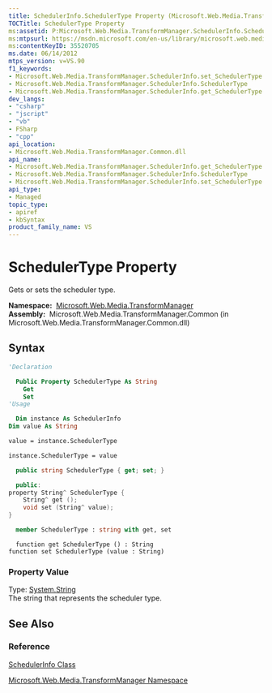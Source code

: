 ```yaml
---
title: SchedulerInfo.SchedulerType Property (Microsoft.Web.Media.TransformManager)
TOCTitle: SchedulerType Property
ms:assetid: P:Microsoft.Web.Media.TransformManager.SchedulerInfo.SchedulerType
ms:mtpsurl: https://msdn.microsoft.com/en-us/library/microsoft.web.media.transformmanager.schedulerinfo.schedulertype(v=VS.90)
ms:contentKeyID: 35520705
ms.date: 06/14/2012
mtps_version: v=VS.90
f1_keywords:
- Microsoft.Web.Media.TransformManager.SchedulerInfo.set_SchedulerType
- Microsoft.Web.Media.TransformManager.SchedulerInfo.SchedulerType
- Microsoft.Web.Media.TransformManager.SchedulerInfo.get_SchedulerType
dev_langs:
- "csharp"
- "jscript"
- "vb"
- FSharp
- "cpp"
api_location:
- Microsoft.Web.Media.TransformManager.Common.dll
api_name:
- Microsoft.Web.Media.TransformManager.SchedulerInfo.get_SchedulerType
- Microsoft.Web.Media.TransformManager.SchedulerInfo.SchedulerType
- Microsoft.Web.Media.TransformManager.SchedulerInfo.set_SchedulerType
api_type:
- Managed
topic_type:
- apiref
- kbSyntax
product_family_name: VS
---
```


# SchedulerType Property

Gets or sets the scheduler type.

**Namespace:**  [Microsoft.Web.Media.TransformManager](microsoft-web-media-transformmanager-namespace.md)  
**Assembly:**  Microsoft.Web.Media.TransformManager.Common (in Microsoft.Web.Media.TransformManager.Common.dll)

## Syntax

```vb
'Declaration

  Public Property SchedulerType As String
    Get
    Set
'Usage

  Dim instance As SchedulerInfo
Dim value As String

value = instance.SchedulerType

instance.SchedulerType = value
```

```csharp
  public string SchedulerType { get; set; }
```

```cpp
  public:
property String^ SchedulerType {
    String^ get ();
    void set (String^ value);
}
```

``` fsharp
  member SchedulerType : string with get, set
```

```jscript
  function get SchedulerType () : String
function set SchedulerType (value : String)
```

### Property Value

Type: [System.String](https://msdn.microsoft.com/library/s1wwdcbf)  
The string that represents the scheduler type.  

## See Also

### Reference

[SchedulerInfo Class](schedulerinfo-class-microsoft-web-media-transformmanager.md)

[Microsoft.Web.Media.TransformManager Namespace](microsoft-web-media-transformmanager-namespace.md)

